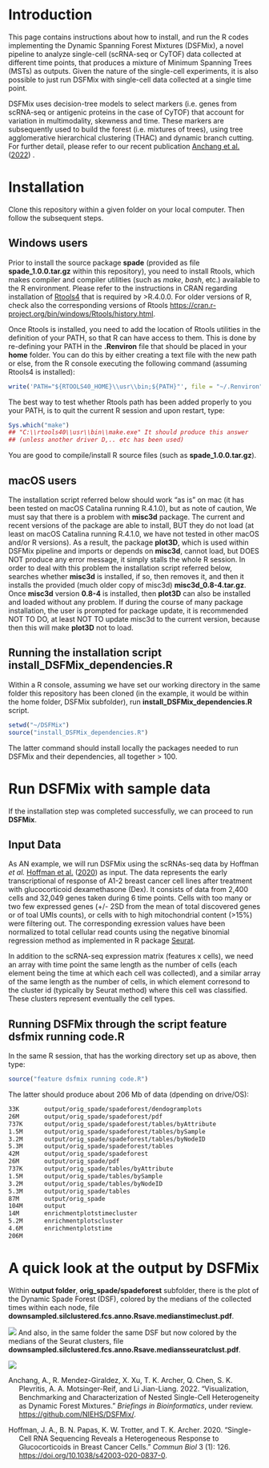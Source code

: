 # Introduction

This page contains instructions about how to install, and run the R
codes implementing the Dynamic Spanning Forest Mixtures (DSFMix), a
novel pipeline to analyze single-cell (scRNA-seq or CyTOF) data
collected at different time points, that produces a mixture of Minimum
Spanning Trees (MSTs) as outputs. Given the nature of the single-cell
experiments, it is also possible to just run DSFMix with single-cell
data collected at a single time point.

DSFMix uses decision-tree models to select markers (i.e. genes from
scRNA-seq or antigenic proteins in the case of CyTOF) that account for
variation in multimodality, skewness and time. These markers are
subsequently used to build the forest (i.e. mixtures of trees), using
tree agglomerative hierarchical clustering (THAC) and dynamic branch
cutting. For further detail, please refer to our recent publication
[Anchang et al.](#ref-anchang2022) ([2022](#ref-anchang2022)) .

# Installation

Clone this repository within a given folder on your local computer. Then
follow the subsequent steps.

## Windows users

Prior to install the source package **spade** (provided as file
**spade_1.0.0.tar.gz** within this repository), you need to install
Rtools, which makes compiler and compiler utilities (such as *make*,
*bash*, etc.) available to the R environment. Please refer to the
instructions in CRAN regarding installation of
[Rtools4](https://cran.r-project.org/bin/windows/Rtools/) that is
required by \>R.4.0.0. For older versions of R, check also the
corresponding versions of Rtools
<https://cran.r-project.org/bin/windows/Rtools/history.html>.

Once Rtools is installed, you need to add the location of Rtools
utilities in the definition of your PATH, so that R can have access to
them. This is done by re-defining your PATH in the **.Renviron** file
that should be placed in your **home** folder. You can do this by
either creating a text file with the new path or else, from the R
console executing the following command (assuming Rtools4 is installed):

``` r
write('PATH="${RTOOLS40_HOME}\\usr\\bin;${PATH}"', file = "~/.Renviron", append = TRUE)
```

The best way to test whether Rtools path has been added properly to you
your PATH, is to quit the current R session and upon restart, type:

``` r
Sys.which("make")
## "C:\\rtools40\\usr\\bin\\make.exe" It should produce this answer
## (unless another driver D,.. etc has been used)
```

You are good to compile/install R source files (such as
**spade_1.0.0.tar.gz**).

## macOS users

The installation script referred below should work “as is” on mac (it
has been tested on macOS Catalina running R.4.1.0), but as note of
caution, We must say that there is a problem with **misc3d** package.
The current and recent versions of the package are able to install, BUT
they do not load (at least on macOS Catalina running R.4.1.0, we have
not tested in other macOS and/or R versions). As a result, the package
**plot3D**, which is used within DSFMix pipeline and imports or depends
on **misc3d**, cannot load, but DOES NOT produce any error message, it
simply stalls the whole R session. In order to deal with this problem
the installation script referred below, searches whether **misc3d** is
installed, if so, then removes it, and then it installs the provided
(much older copy of misc3d) **misc3d_0.8-4.tar.gz**. Once **misc3d**
version **0.8-4** is installed, then **plot3D** can also be installed
and loaded without any problem. If during the course of many package
installation, the user is prompted for package update, it is recommended
NOT TO DO, at least NOT TO update misc3d to the current version, because
then this will make **plot3D** not to load.

## Running the installation script install_DSFMix_dependencies.R

Within a R console, assuming we have set our working directory in the
same folder this repository has been cloned (in the example, it would be
within the home folder, DSFMix subfolder), run
**install_DSFMix_dependencies.R** script.

``` r
setwd("~/DSFMix")
source("install_DSFMix_dependencies.R")
```

The latter command should install locally the packages needed to run
DSFMix and their dependencies, all together \> 100.

# Run DSFMix with sample data

If the installation step was completed successfully, we can proceed to
run **DSFMix**.

## Input Data

As AN example, we will run DSFMix using the scRNAs-seq data by Hoffman
*et al.* [Hoffman et al.](#ref-hoffman_single-cell_2020)
([2020](#ref-hoffman_single-cell_2020)) as input. The data represents
the early transcriptional of response of A1-2 breast cancer cell lines
after treatment with glucocorticoid dexamethasone (Dex). It consists of
data from 2,400 cells and 32,049 genes taken during 6 time points. Cells
with too many or two few expressed genes (+/- 2SD from the mean of total
discovered genes or of toal UMIs counts), or cells with to high
mitochondrial content (\>15%) were filtering out. The corresponding
exression values have been normalized to total cellular read counts
using the negative binomial regression method as implemented in R
package [Seurat](https://satijalab.org/seurat/).

In addition to the scRNA-seq expression matrix (features x cells), we
need an array with time point the same length as the number of cells
(each element being the time at which each cell was collected), and a
similar array of the same length as the number of cells, in which
element corresond to the cluster id (typically by Seurat method) where
this cell was classified. These clusters represent eventually the cell
types.

## Running DSFMix through the script feature dsfmix running code.R

In the same R session, that has the working directory set up as above,
then type:

``` r
source("feature dsfmix running code.R")
```

The latter should produce about 206 Mb of data (dpending on drive/OS):

``` bash
33K       output/orig_spade/spadeforest/dendogramplots
26M       output/orig_spade/spadeforest/pdf
737K      output/orig_spade/spadeforest/tables/byAttribute
1.5M      output/orig_spade/spadeforest/tables/bySample
3.2M      output/orig_spade/spadeforest/tables/byNodeID
5.3M      output/orig_spade/spadeforest/tables
42M       output/orig_spade/spadeforest
26M       output/orig_spade/pdf
737K      output/orig_spade/tables/byAttribute
1.5M      output/orig_spade/tables/bySample
3.2M      output/orig_spade/tables/byNodeID
5.3M      output/orig_spade/tables
87M       output/orig_spade
104M      output
14M       enrichmentplotstimecluster
5.2M      enrichmentplotscluster
4.6M      enrichmentplotstime
206M    
```

# A quick look at the output by DSFMix

Within **output folder**, **orig_spade/spadeforest** subfolder, there is
the plot of the Dynamic Spade Forest (DSF), colored by the medians of
the collected times within each node, file
**downsampled.silclustered.fcs.anno.Rsave.medianstimeclust.pdf**.

![](./hormone_DSF.medianstimeclust.png) And also, in the same folder the
same DSF but now colored by the medians of the Seurat clusters, file
**downsampled.silclustered.fcs.anno.Rsave.mediansseuratclust.pdf**.

![](./hormone_DSF.mediansseuratclust.png)

<div id="refs" class="references csl-bib-body hanging-indent">

<div id="ref-anchang2022" class="csl-entry">

Anchang, A., R. Mendez-Giraldez, X. Xu, T. K. Archer, Q. Chen, S. K.
Plevritis, A. A. Motsinger-Reif, and Li Jian-Liang. 2022.
“Visualization, Benchmarking and Characterization of Nested Single-Cell
Heterogeneity as Dynamic Forest Mixtures.” *Briefings in
Bioinformatics*, under review. <https://github.com/NIEHS/DSFMix/>.

</div>

<div id="ref-hoffman_single-cell_2020" class="csl-entry">

Hoffman, J. A., B. N. Papas, K. W. Trotter, and T. K. Archer. 2020.
“Single-Cell RNA Sequencing Reveals a Heterogeneous Response to
Glucocorticoids in Breast Cancer Cells.” *Commun Biol* 3 (1): 126.
<https://doi.org/10.1038/s42003-020-0837-0>.

</div>

</div>
